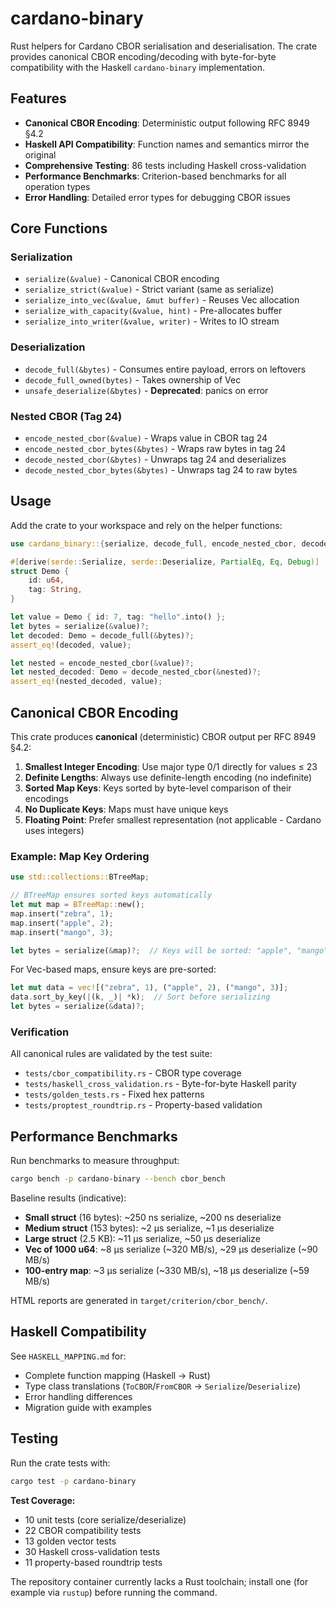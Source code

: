 # cardano-binary

Rust helpers for Cardano CBOR serialisation and deserialisation. The crate
provides canonical CBOR encoding/decoding with byte-for-byte compatibility
with the Haskell `cardano-binary` implementation.

## Features

- **Canonical CBOR Encoding**: Deterministic output following RFC 8949 §4.2
- **Haskell API Compatibility**: Function names and semantics mirror the original
- **Comprehensive Testing**: 86 tests including Haskell cross-validation
- **Performance Benchmarks**: Criterion-based benchmarks for all operation types
- **Error Handling**: Detailed error types for debugging CBOR issues

## Core Functions

### Serialization

- `serialize(&value)` - Canonical CBOR encoding
- `serialize_strict(&value)` - Strict variant (same as serialize)
- `serialize_into_vec(&value, &mut buffer)` - Reuses Vec allocation
- `serialize_with_capacity(&value, hint)` - Pre-allocates buffer
- `serialize_into_writer(&value, writer)` - Writes to IO stream

### Deserialization

- `decode_full(&bytes)` - Consumes entire payload, errors on leftovers
- `decode_full_owned(bytes)` - Takes ownership of Vec
- `unsafe_deserialize(&bytes)` - **Deprecated**: panics on error

### Nested CBOR (Tag 24)

- `encode_nested_cbor(&value)` - Wraps value in CBOR tag 24
- `encode_nested_cbor_bytes(&bytes)` - Wraps raw bytes in tag 24
- `decode_nested_cbor(&bytes)` - Unwraps tag 24 and deserializes
- `decode_nested_cbor_bytes(&bytes)` - Unwraps tag 24 to raw bytes

## Usage

Add the crate to your workspace and rely on the helper functions:

```rust
use cardano_binary::{serialize, decode_full, encode_nested_cbor, decode_nested_cbor};

#[derive(serde::Serialize, serde::Deserialize, PartialEq, Eq, Debug)]
struct Demo {
    id: u64,
    tag: String,
}

let value = Demo { id: 7, tag: "hello".into() };
let bytes = serialize(&value)?;
let decoded: Demo = decode_full(&bytes)?;
assert_eq!(decoded, value);

let nested = encode_nested_cbor(&value)?;
let nested_decoded: Demo = decode_nested_cbor(&nested)?;
assert_eq!(nested_decoded, value);
```

## Canonical CBOR Encoding

This crate produces **canonical** (deterministic) CBOR output per RFC 8949 §4.2:

1. **Smallest Integer Encoding**: Use major type 0/1 directly for values ≤ 23
2. **Definite Lengths**: Always use definite-length encoding (no indefinite)
3. **Sorted Map Keys**: Keys sorted by byte-level comparison of their encodings
4. **No Duplicate Keys**: Maps must have unique keys
5. **Floating Point**: Prefer smallest representation (not applicable - Cardano uses integers)

### Example: Map Key Ordering

```rust
use std::collections::BTreeMap;

// BTreeMap ensures sorted keys automatically
let mut map = BTreeMap::new();
map.insert("zebra", 1);
map.insert("apple", 2);
map.insert("mango", 3);

let bytes = serialize(&map)?;  // Keys will be sorted: "apple", "mango", "zebra"
```

For Vec-based maps, ensure keys are pre-sorted:
```rust
let mut data = vec![("zebra", 1), ("apple", 2), ("mango", 3)];
data.sort_by_key(|(k, _)| *k);  // Sort before serializing
let bytes = serialize(&data)?;
```

### Verification

All canonical rules are validated by the test suite:
- `tests/cbor_compatibility.rs` - CBOR type coverage
- `tests/haskell_cross_validation.rs` - Byte-for-byte Haskell parity
- `tests/golden_tests.rs` - Fixed hex patterns
- `tests/proptest_roundtrip.rs` - Property-based validation

## Performance Benchmarks

Run benchmarks to measure throughput:

```bash
cargo bench -p cardano-binary --bench cbor_bench
```

Baseline results (indicative):
- **Small struct** (16 bytes): ~250 ns serialize, ~200 ns deserialize
- **Medium struct** (153 bytes): ~2 µs serialize, ~1 µs deserialize
- **Large struct** (2.5 KB): ~11 µs serialize, ~50 µs deserialize
- **Vec of 1000 u64**: ~8 µs serialize (~320 MB/s), ~29 µs deserialize (~90 MB/s)
- **100-entry map**: ~3 µs serialize (~330 MB/s), ~18 µs deserialize (~59 MB/s)

HTML reports are generated in `target/criterion/cbor_bench/`.

## Haskell Compatibility

See `HASKELL_MAPPING.md` for:
- Complete function mapping (Haskell → Rust)
- Type class translations (`ToCBOR`/`FromCBOR` → `Serialize`/`Deserialize`)
- Error handling differences
- Migration guide with examples

## Testing

Run the crate tests with:

```bash
cargo test -p cardano-binary
```

**Test Coverage:**
- 10 unit tests (core serialize/deserialize)
- 22 CBOR compatibility tests
- 13 golden vector tests
- 30 Haskell cross-validation tests
- 11 property-based roundtrip tests

The repository container currently lacks a Rust toolchain; install one (for
example via `rustup`) before running the command.
